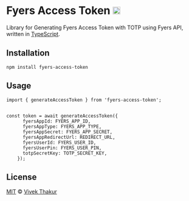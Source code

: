 # Fyers Access Token <img src="https://static.npmjs.com/255a118f56f5346b97e56325a1217a16.svg" width="20" height="20" />

Library for Generating Fyers Access Token with TOTP using Fyers API, written in [TypeScript](https://www.typescriptlang.org/).

## Installation

```
npm install fyers-access-token
```

## Usage

```
import { generateAccessToken } from 'fyers-access-token';


const token = await generateAccessToken({
      fyersAppId: FYERS_APP_ID,
      fyersAppType: FYERS_APP_TYPE,
      fyersAppSecret: FYERS_APP_SECRET,
      fyersAppRedirectUrl: REDIRECT_URL,
      fyersUserId: FYERS_USER_ID,
      fyersUserPin: FYERS_USER_PIN,
      totpSecretKey: TOTP_SECRET_KEY,
    });
```

## License

[MIT](./LICENSE) © [Vivek Thakur](https://github.com/vivekvt)
